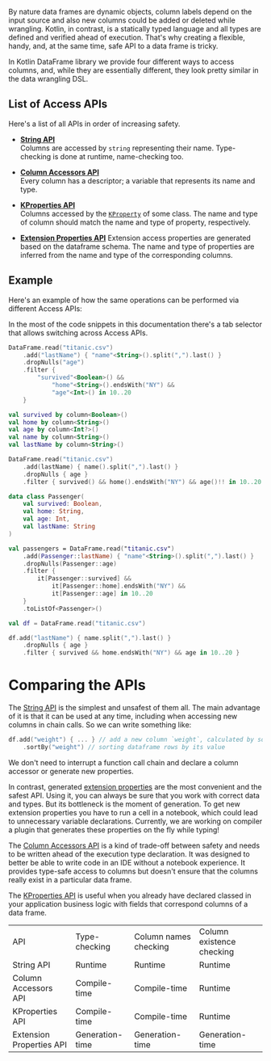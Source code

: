 [//]: # (title: Access APIs)

<!---IMPORT org.jetbrains.kotlinx.dataframe.samples.api.ApiLevels-->

By nature data frames are dynamic objects, column labels depend on the input source and also new columns could be added
or deleted while wrangling. Kotlin, in contrast, is a statically typed language and all types are defined and verified
ahead of execution. That's why creating a flexible, handy, and, at the same time, safe API to a data frame is tricky.

In Kotlin DataFrame library we provide four different ways to access columns, and, while they are essentially different, they
look pretty similar in the data wrangling DSL.

## List of Access APIs

Here's a list of all APIs in order of increasing safety.

* [**String API**](stringApi.md) <br/>
  Columns are accessed by `string` representing their name. Type-checking is done at runtime, name-checking too.

* [**Column Accessors API**](columnAccessorsApi.md) <br/>
  Every column has a descriptor; a variable that represents its name and type.

* [**KProperties API**](KPropertiesApi.md) <br/>
  Columns accessed by the [`KProperty`](https://kotlinlang.org/docs/reflection.html#property-references) of some class.
  The name and type of column should match the name and type of property, respectively.

* [**Extension Properties API**](extensionPropertiesApi.md)
  Extension access properties are generated based on the dataframe schema. The name and type of properties are inferred
  from the name and type of the corresponding columns.

## Example

Here's an example of how the same operations can be performed via different Access APIs:

<note>
In the most of the code snippets in this documentation there's a tab selector that allows switching across Access APIs.
</note>

<tabs>

<tab title="String API">

<!---FUN strings-->

```kotlin
DataFrame.read("titanic.csv")
    .add("lastName") { "name"<String>().split(",").last() }
    .dropNulls("age")
    .filter {
        "survived"<Boolean>() &&
            "home"<String>().endsWith("NY") &&
            "age"<Int>() in 10..20
    }
```

<!---END-->

</tab>

<tab title="Column Accessors API">

<!---FUN accessors3-->

```kotlin
val survived by column<Boolean>()
val home by column<String>()
val age by column<Int?>()
val name by column<String>()
val lastName by column<String>()

DataFrame.read("titanic.csv")
    .add(lastName) { name().split(",").last() }
    .dropNulls { age }
    .filter { survived() && home().endsWith("NY") && age()!! in 10..20 }
```

<!---END-->

</tab>

<tab title = "KProperties API">

<!---FUN kproperties1-->

```kotlin
data class Passenger(
    val survived: Boolean,
    val home: String,
    val age: Int,
    val lastName: String
)

val passengers = DataFrame.read("titanic.csv")
    .add(Passenger::lastName) { "name"<String>().split(",").last() }
    .dropNulls(Passenger::age)
    .filter {
        it[Passenger::survived] &&
            it[Passenger::home].endsWith("NY") &&
            it[Passenger::age] in 10..20
    }
    .toListOf<Passenger>()
```

<!---END-->

</tab>

<tab title = "Extension Properties API">

<!---FUN extensionProperties1-->

```kotlin
val df = DataFrame.read("titanic.csv")
```

<!---END-->

<!---FUN extensionProperties2-->

```kotlin
df.add("lastName") { name.split(",").last() }
    .dropNulls { age }
    .filter { survived && home.endsWith("NY") && age in 10..20 }
```

<!---END-->

</tab>

</tabs>

# Comparing the APIs

The [String API](stringApi.md) is the simplest and unsafest of them all. The main advantage of it is that it can be
used at any time, including when accessing new columns in chain calls. So we can write something like:

```kotlin
df.add("weight") { ... } // add a new column `weight`, calculated by some expression
    .sortBy("weight") // sorting dataframe rows by its value
```

We don't need to interrupt a function call chain and declare a column accessor or generate new properties.

In contrast, generated [extension properties](extensionPropertiesApi.md) are the most convenient and the safest API. 
Using it, you can always be sure that you work with correct data and types. 
But its bottleneck is the moment of generation. 
To get new extension properties you have to run a cell in a notebook, 
which could lead to unnecessary variable declarations.
Currently, we are working on compiler a plugin that generates these properties on the fly while typing!

The [Column Accessors API](columnAccessorsApi.md) is a kind of trade-off between safety and needs to be written ahead of
the execution type declaration. It was designed to better be able to write code in an IDE without a notebook experience. 
It provides type-safe access to columns but doesn't ensure that the columns really exist in a particular data frame.

The [KProperties API](KPropertiesApi.md) is useful when you already have declared classed in your application business
logic with fields that correspond columns of a data frame.

<table>
    <tr>
        <td> API </td>
        <td> Type-checking </td>
        <td> Column names checking </td>
        <td> Column existence checking </td>
    </tr>
    <tr>
        <td> String API </td>
        <td> Runtime </td>
        <td> Runtime </td>
        <td> Runtime </td>
    </tr>
    <tr>
        <td> Column Accessors API </td>
        <td> Compile-time </td>
        <td> Compile-time </td>
        <td> Runtime </td>
    </tr>
    <tr>
        <td> KProperties API </td>
        <td> Compile-time </td>
        <td> Compile-time </td>
        <td> Runtime </td>
    </tr>
    <tr>
        <td> Extension Properties API </td>
        <td> Generation-time </td>
        <td> Generation-time </td>
        <td> Generation-time </td>
    </tr>
</table>
